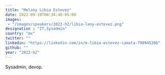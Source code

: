 ```yaml
---
title: "Melany Libia Estevez"
date: 2022-09-18T00:34:40-05:00
images: 
 - "/images/speakers/2022-h2/libia-lany-estevez.png"
designation : "IT,Sysadmin"
country: "mx"
twitter: ""
linkedin: "https://linkedin.com/in/m-libia-estevez-camata-79894520b"
github: ""
year: "2022-h2"
---
```


Sysadmin, devop.
